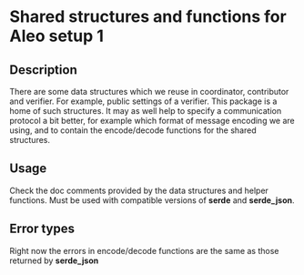 # Shared structures and functions for Aleo setup 1

## Description

There are some data structures which we reuse in coordinator,
contributor and verifier. For example, public settings of a verifier.
This package is a home of such structures. It may as well help
to specify a communication protocol a bit better, for example
which format of message encoding we are using, and to contain
the encode/decode functions for the shared structures.

## Usage

Check the doc comments provided by the data structures and helper functions.
Must be used with compatible versions of **serde** and **serde_json**.

## Error types

Right now the errors in encode/decode functions are the same as those returned
by **serde_json**
